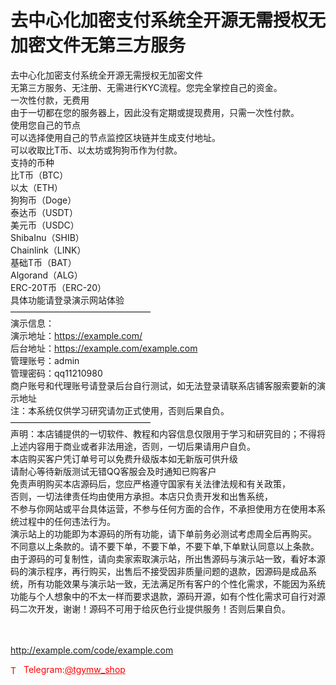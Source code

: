 # 去中心化加密支付系统全开源无需授权无加密文件无第三方服务

去中心化加密支付系统全开源无需授权无加密文件<br>无第三方服务、无注册、无需进行KYC流程。您完全掌控自己的资金。<br>一次性付款，无费用<br>由于一切都在您的服务器上，因此没有定期或提现费用，只需一次性付款。<br>使用您自己的节点<br>可以选择使用自己的节点监控区块链并生成支付地址。<br>可以收取比T币、以太坊或狗狗币作为付款。<br>支持的币种<br>比T币（BTC）<br>以太（ETH）<br>狗狗币（Doge）<br>泰达币（USDT）<br>美元币（USDC）<br>ShibaInu（SHIB）<br>Chainlink（LINK）<br>基础T币（BAT）<br>Algorand（ALG）<br>ERC-20T币（ERC-20）<br>具体功能请登录演示网站体验<br>————————————————<br>演示信息：<br>演示地址：https://example.com/<br>后台地址：https://example.com/example.com<br>管理账号：admin<br>管理密码：qq11210980<br>商户账号和代理账号请登录后台自行测试，如无法登录请联系店铺客服索要新的演示地址<br>注：本系统仅供学习研究请勿正式使用，否则后果自负。<br>————————————————<br>声明：本店铺提供的一切软件、教程和内容信息仅限用于学习和研究目的；不得将上述内容用于商业或者非法用途，否则，一切后果请用户自负。<br>本店购买客户凭订单号可以免费升级版本如无新版可供升级<br>请耐心等待新版测试无错QQ客服会及时通知已购客户<br>免责声明购买本店源码后，您应严格遵守国家有关法律法规和有关政策，<br>否则，一切法律责任均由使用方承担。本店只负责开发和出售系统，<br>不参与你网站或平台具体运营，不参与任何方面的合作，不承担使用方在使用本系统过程中的任何违法行为。<br>演示站上的功能即为本源码的所有功能，请下单前务必测试考虑周全后再购买。<br>不同意以上条款的。请不要下单，不要下单，不要下单,下单默认同意以上条款。<br>由于源码的可复制性，请向卖家索取演示站，所出售源码与演示站一致，看好本源码的演示程序，再行购买，出售后不接受因非质量问题的退款，因源码是成品系统，所有功能效果与演示站一致，无法满足所有客户的个性化需求，不能因为系统功能与个人想象中的不太一样而要求退款，源码开源，如有个性化需求可自行对源码二次开发，谢谢！源码不可用于给灰色行业提供服务！否则后果自负。<br><br><br>

http://example.com/code/example.com







<p style="color: red;"><img src="https://cdn-icons-png.flaticon.com/512/2111/2111646.png" alt="Telegram Icon" style="width: 16px; vertical-align: middle; margin-right: 5px;">Telegram:<a href="https://t.me/tgymw_shop" style="color: red;">@tgymw_shop</a></p>
